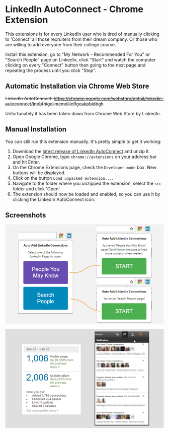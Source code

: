 # LinkedIn AutoConnect - Chrome Extension

This extensions is for every LinkedIn user who is tired of manually clicking to 'Connect' all those recruiters from their dream company. Or those who are willing to add everyone from their college course.

Install this extension, go to "My Network - Recommended For You" or "Search People" page on LinkedIn, click "Start" and watch the computer clicking on every "Connect" button then going to the next page and repeating the process until you click "Stop".

## Automatic Installation via Chrome Web Store

~~LinkedIn AutoConnect: <https://chrome.google.com/webstore/detail/linkedin-autoconnect/jnpbfhigciimemdiiicffgcakpbidbgh>~~

Unfortunately it has been taken down from Chrome Web Store by LinkedIn.

## Manual Installation

You can still run this extension manually. It's pretty simple to get it working:

1. Download the [latest release of LinkedIn AutoConnect](https://github.com/felladrin/linkedin-autoconnect-chrome-extension/releases) and unzip it.
2. Open Google Chrome, type `chrome://extensions` on your address bar and hit Enter.
3. On the Chrome Extensions page, check the `Developer mode` box. New buttons will be displayed.
4. Click on the button `Load unpacked extension...`.
5. Navigate to the folder where you unzipped the extension, select the `src` folder and click 'Open'.
6. The extension should now be loaded and enabled, so you can use it by clicking the LinkedIn AutoConnect icon.

## Screenshots

![LinkedIn AutoConnect Screenshot #1](screenshots/linkedin_autoconnect_screenshot_1.png)

![LinkedIn AutoConnect Screenshot #2](screenshots/linkedin_autoconnect_screenshot_2.png)
